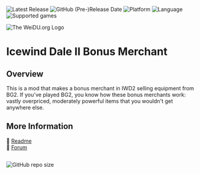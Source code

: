 ![Latest Release](https://img.shields.io/github/v/release/Pocket-Plane-Group/iwd2_bonus_merchant?include_prereleases&color=blue) 
![GitHub (Pre-)Release Date](https://img.shields.io/github/release-date-pre/Pocket-Plane-Group/iwd2_bonus_merchant?color=gold)
![Platform](https://img.shields.io/static/v1?label=platform&message=windows%20%7C%20macOS%20%7C%20linux%20%7C%20Project%20Infinity&color=informational)
![Language](https://img.shields.io/static/v1?label=language&message=English%20%7C%20French%20%7C%20German%20%7C%20Spanish&color=limegreen)
![Supported games](https://img.shields.io/static/v1?label=supported%20games&message=IWD2&color=dodgerblue)

![The WeiDU.org Logo](https://pocket-plane-group.github.io/readmes/style/weidu_logo.png)

# Icewind Dale II Bonus Merchant

## Overview

This is a mod that makes a bonus merchant in IWD2 selling equipment from BG2. If you've played BG2, you know how these bonus merchants work: vastly overpriced, moderately powerful items that you wouldn't get anywhere else. 

## More Information

:page_facing_up: [Readme](https://pocket-plane-group.github.io/readmes/readme-merchant.html)  
:page_facing_up: [Forum](http://forums.pocketplane.net/index.php/board,43.0.html) 

## 

![GitHub repo size](https://img.shields.io/github/repo-size/Pocket-Plane-Group/iwd2_bonus_merchant?style=plastic&label=repo%20size)
